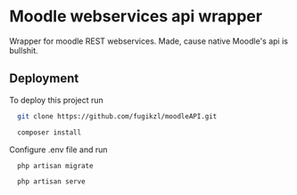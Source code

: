 
# Moodle webservices api wrapper

Wrapper for moodle REST webservices. Made, cause native Moodle's api is bullshit.


## Deployment

To deploy this project run

```bash
  git clone https://github.com/fugikzl/moodleAPI.git

  composer install
```
Configure .env file and run

```bash
  php artisan migrate

  php artisan serve
```

